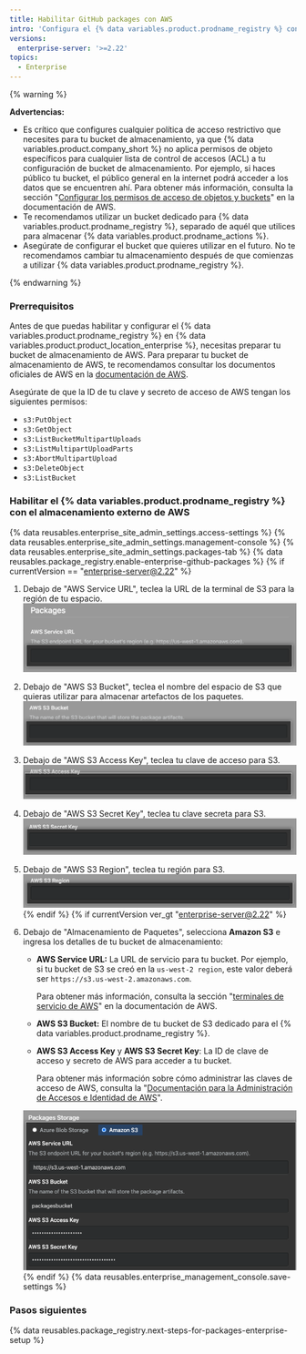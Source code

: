 ```yaml
---
title: Habilitar GitHub packages con AWS
intro: 'Configura el {% data variables.product.prodname_registry %} con AWS como tu almacenamiento externo.'
versions:
  enterprise-server: '>=2.22'
topics:
  - Enterprise
---
```


{% warning %}

**Advertencias:**
- Es crítico que configures cualquier política de acceso restrictivo que necesites para tu bucket de almacenamiento, ya que {% data variables.product.company_short %} no aplica permisos de objeto específicos para cualquier lista de control de accesos (ACL) a tu configuración de bucket de almacenamiento. Por ejemplo, si haces público tu bucket, el público general en la internet podrá acceder a los datos que se encuentren ahí. Para obtener más información, consulta la sección "[Configurar los permisos de acceso de objetos y buckets](https://docs.aws.amazon.com/AmazonS3/latest/user-guide/set-permissions.html)" en la documentación de AWS.
- Te recomendamos utilizar un bucket dedicado para {% data variables.product.prodname_registry %}, separado de aquél que utilices para almacenar {% data variables.product.prodname_actions %}.
- Asegúrate de configurar el bucket que quieres utilizar en el futuro. No te recomendamos cambiar tu almacenamiento después de que comienzas a utilizar {% data variables.product.prodname_registry %}.

{% endwarning %}

### Prerrequisitos

Antes de que puedas habilitar y configurar el {% data variables.product.prodname_registry %} en {% data variables.product.product_location_enterprise %}, necesitas preparar tu bucket de almacenamiento de AWS. Para preparar tu bucket de almacenamiento de AWS, te recomendamos consultar los documentos oficiales de AWS en la [documentación de AWS](https://docs.aws.amazon.com/index.html).

Asegúrate de que la ID de tu clave y secreto de acceso de AWS tengan los siguientes permisos:
  - `s3:PutObject`
  - `s3:GetObject`
  - `s3:ListBucketMultipartUploads`
  - `s3:ListMultipartUploadParts`
  - `s3:AbortMultipartUpload`
  - `s3:DeleteObject`
  - `s3:ListBucket`

### Habilitar el {% data variables.product.prodname_registry %} con el almacenamiento externo de AWS

{% data reusables.enterprise_site_admin_settings.access-settings %}
{% data reusables.enterprise_site_admin_settings.management-console %}
{% data reusables.enterprise_site_admin_settings.packages-tab %}
{% data reusables.package_registry.enable-enterprise-github-packages %}
{% if currentVersion == "enterprise-server@2.22" %}
1. Debajo de "AWS Service URL", teclea la URL de la terminal de S3 para la región de tu espacio. ![Campo de URL de servicio de AWS](/assets/images/enterprise/site-admin-settings/storage-service-url.png)
1. Debajo de "AWS S3 Bucket", teclea el nombre del espacio de S3 que quieras utilizar para almacenar artefactos de los paquetes. ![Campo de espacio de AWS S3](/assets/images/enterprise/site-admin-settings/aws-s3-bucket.png)
1. Debajo de "AWS S3 Access Key", teclea tu clave de acceso para S3. ![Campo de clave de acceso de AWS S3](/assets/images/enterprise/site-admin-settings/aws-s3-access-key.png)
1. Debajo de "AWS S3 Secret Key", teclea tu clave secreta para S3. ![Campo de clave secreta de AWS S3](/assets/images/enterprise/site-admin-settings/aws-s3-secret-key.png)
1. Debajo de "AWS S3 Region", teclea tu región para S3. ![Campo de región de AWS S3](/assets/images/enterprise/site-admin-settings/aws-s3-region.png)
{% endif %}
{% if currentVersion ver_gt "enterprise-server@2.22" %}
1. Debajo de "Almacenamiento de Paquetes", selecciona **Amazon S3** e ingresa los detalles de tu bucket de almacenamiento:
    - **AWS Service URL:** La URL de servicio para tu bucket. Por ejemplo, si tu bucket de S3 se creó en la `us-west-2 region`, este valor deberá ser `https://s3.us-west-2.amazonaws.com`.

      Para obtener más información, consulta la sección "[terminales de servicio de AWS](https://docs.aws.amazon.com/general/latest/gr/rande.html)" en la documentación de AWS.

    - **AWS S3 Bucket:** El nombre de tu bucket de S3 dedicado para el {% data variables.product.prodname_registry %}.
    - **AWS S3 Access Key** y **AWS S3 Secret Key**: La ID de clave de acceso y secreto de AWS para acceder a tu bucket.

      Para obtener más información sobre cómo administrar las claves de acceso de AWS, consulta la "[Documentación para la Administración de Accesos e Identidad de AWS](https://docs.aws.amazon.com/iam/index.html)".

    ![Cajas de entrada para los detalles de tu bucket de AWS S3](/assets/images/help/package-registry/s3-aws-storage-bucket-details.png)
{% endif %}
{% data reusables.enterprise_management_console.save-settings %}

### Pasos siguientes

{% data reusables.package_registry.next-steps-for-packages-enterprise-setup %}
